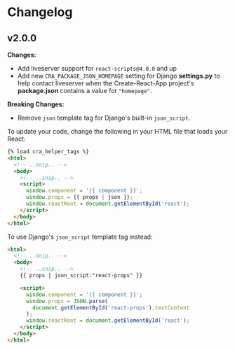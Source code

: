 # Changelog

## v2.0.0

**Changes:**

- Add liveserver support for `react-scripts@4.0.0` and up
- Add new `CRA_PACKAGE_JSON_HOMEPAGE` setting for Django **settings.py** to help contact liveserver when the Create-React-App project's **package.json** contains a value for `"homepage"`.

**Breaking Changes:**
- Remove `json` template tag for Django's built-in `json_script`.

To update your code, change the following in your HTML file that loads your React:

```html
{% load cra_helper_tags %}
<html>
  <!-- ..snip.. -->
  <body>
    <!-- ..snip.. -->
    <script>
      window.component = '{{ component }}';
      window.props = {{ props | json }};
      window.reactRoot = document.getElementById('react');
    </script>
  </body>
</html>
```

To use Django's `json_script` template tag instead:

```html
<html>
  <!-- ..snip.. -->
  <body>
    <!-- ..snip.. -->
    {{ props | json_script:"react-props" }}

    <script>
      window.component = '{{ component }}';
      window.props = JSON.parse(
        document.getElementById('react-props').textContent
      );
      window.reactRoot = document.getElementById('react');
    </script>
  </body>
</html>
```
